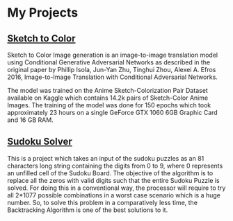 # My Projects

## [Sketch to Color](./sketch-to-color) 

Sketch to Color Image generation is an image-to-image translation model using Conditional Generative Adversarial Networks as described in the original paper by Phillip Isola, Jun-Yan Zhu, Tinghui Zhou, Alexei A. Efros 2016, Image-to-Image Translation with Conditional Adversarial Networks.

The model was trained on the Anime Sketch-Colorization Pair Dataset available on Kaggle which contains 14.2k pairs of Sketch-Color Anime Images. The training of the model was done for 150 epochs which took approximately 23 hours on a single GeForce GTX 1060 6GB Graphic Card and 16 GB RAM.

## [Sudoku Solver](./sudoku-solver)

This is a project which takes an input of the sudoku puzzles as an 81 characters long string containing the digits from 0 to 9, where 0 represents an unfilled cell of the Sudoku Board. The objective of the algorithm is to replace all the zeros with valid digits such that the entire Sudoku Puzzle is solved. For doing this in a conventional way, the processor will require to try all 2*1077 possible combinations in a worst case scenario which is a huge number. So, to solve this problem in a comparatively less time, the Backtracking Algorithm is one of the best solutions to it.
